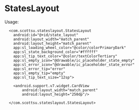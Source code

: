 # StatesLayout

Usage:

      <com.scottsu.stateslayout.StatesLayout
        android:id="@+id/state_layout"
        android:layout_width="match_parent"
        android:layout_height="match_parent" 
        app:sl_loading_wheel_color="@color/colorPrimaryDark"
        app:sl_state_background_color="#ffffff"
        app:sl_tip_text_color="@color/textColorTertiary"
        app:sl_empty_icon="@drawable/ic_placeholder_state_empty"
        app:sl_error_icon="@drawable/ic_placeholder_state_error"
        app:sl_error_tip="error"
        app:sl_empty_tip="empty"
        app:sl_tip_text_size="12sp">

        <android.support.v7.widget.CardView
            android:layout_width="match_parent"
            android:layout_height="250dp"/>

      </com.scottsu.stateslayout.StatesLayout>

